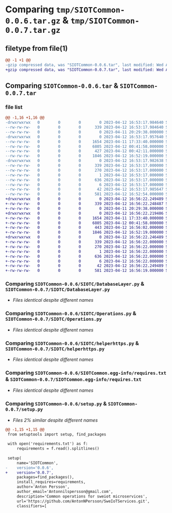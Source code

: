 # Comparing `tmp/SIOTCommon-0.0.6.tar.gz` & `tmp/SIOTCommon-0.0.7.tar.gz`

## filetype from file(1)

```diff
@@ -1 +1 @@
-gzip compressed data, was "SIOTCommon-0.0.6.tar", last modified: Wed Apr 12 16:53:17 2023, max compression
+gzip compressed data, was "SIOTCommon-0.0.7.tar", last modified: Wed Apr 12 16:56:22 2023, max compression
```

## Comparing `SIOTCommon-0.0.6.tar` & `SIOTCommon-0.0.7.tar`

### file list

```diff
@@ -1,16 +1,16 @@
-drwxrwxrwx   0        0        0        0 2023-04-12 16:53:17.984640 SIOTCommon-0.0.6/
--rw-rw-rw-   0        0        0      339 2023-04-12 16:53:17.984640 SIOTCommon-0.0.6/PKG-INFO
--rw-rw-rw-   0        0        0        0 2023-04-11 20:29:38.000000 SIOTCommon-0.0.6/README.txt
-drwxrwxrwx   0        0        0        0 2023-04-12 16:53:17.957640 SIOTCommon-0.0.6/SIOTC/
--rw-rw-rw-   0        0        0     1654 2023-04-11 17:33:40.000000 SIOTCommon-0.0.6/SIOTC/DatabaseLayer.py
--rw-rw-rw-   0        0        0     6805 2023-04-12 00:41:58.000000 SIOTCommon-0.0.6/SIOTC/Operations.py
--rw-rw-rw-   0        0        0      427 2023-04-12 00:42:11.000000 SIOTCommon-0.0.6/SIOTC/__init__.py
--rw-rw-rw-   0        0        0     1846 2023-04-12 16:52:19.000000 SIOTCommon-0.0.6/SIOTC/helperhttps.py
-drwxrwxrwx   0        0        0        0 2023-04-12 16:53:17.982638 SIOTCommon-0.0.6/SIOTCommon.egg-info/
--rw-rw-rw-   0        0        0      339 2023-04-12 16:53:17.000000 SIOTCommon-0.0.6/SIOTCommon.egg-info/PKG-INFO
--rw-rw-rw-   0        0        0      270 2023-04-12 16:53:17.000000 SIOTCommon-0.0.6/SIOTCommon.egg-info/SOURCES.txt
--rw-rw-rw-   0        0        0        1 2023-04-12 16:53:17.000000 SIOTCommon-0.0.6/SIOTCommon.egg-info/dependency_links.txt
--rw-rw-rw-   0        0        0      636 2023-04-12 16:53:17.000000 SIOTCommon-0.0.6/SIOTCommon.egg-info/requires.txt
--rw-rw-rw-   0        0        0        6 2023-04-12 16:53:17.000000 SIOTCommon-0.0.6/SIOTCommon.egg-info/top_level.txt
--rw-rw-rw-   0        0        0       42 2023-04-12 16:53:17.985647 SIOTCommon-0.0.6/setup.cfg
--rw-rw-rw-   0        0        0      581 2023-04-12 16:52:54.000000 SIOTCommon-0.0.6/setup.py
+drwxrwxrwx   0        0        0        0 2023-04-12 16:56:22.249489 SIOTCommon-0.0.7/
+-rw-rw-rw-   0        0        0      339 2023-04-12 16:56:22.248487 SIOTCommon-0.0.7/PKG-INFO
+-rw-rw-rw-   0        0        0        0 2023-04-11 20:29:38.000000 SIOTCommon-0.0.7/README.txt
+drwxrwxrwx   0        0        0        0 2023-04-12 16:56:22.219486 SIOTCommon-0.0.7/SIOTC/
+-rw-rw-rw-   0        0        0     1654 2023-04-11 17:33:40.000000 SIOTCommon-0.0.7/SIOTC/DatabaseLayer.py
+-rw-rw-rw-   0        0        0     6805 2023-04-12 00:41:58.000000 SIOTCommon-0.0.7/SIOTC/Operations.py
+-rw-rw-rw-   0        0        0      443 2023-04-12 16:56:02.000000 SIOTCommon-0.0.7/SIOTC/__init__.py
+-rw-rw-rw-   0        0        0     1846 2023-04-12 16:52:19.000000 SIOTCommon-0.0.7/SIOTC/helperhttps.py
+drwxrwxrwx   0        0        0        0 2023-04-12 16:56:22.246489 SIOTCommon-0.0.7/SIOTCommon.egg-info/
+-rw-rw-rw-   0        0        0      339 2023-04-12 16:56:22.000000 SIOTCommon-0.0.7/SIOTCommon.egg-info/PKG-INFO
+-rw-rw-rw-   0        0        0      270 2023-04-12 16:56:22.000000 SIOTCommon-0.0.7/SIOTCommon.egg-info/SOURCES.txt
+-rw-rw-rw-   0        0        0        1 2023-04-12 16:56:22.000000 SIOTCommon-0.0.7/SIOTCommon.egg-info/dependency_links.txt
+-rw-rw-rw-   0        0        0      636 2023-04-12 16:56:22.000000 SIOTCommon-0.0.7/SIOTCommon.egg-info/requires.txt
+-rw-rw-rw-   0        0        0        6 2023-04-12 16:56:22.000000 SIOTCommon-0.0.7/SIOTCommon.egg-info/top_level.txt
+-rw-rw-rw-   0        0        0       42 2023-04-12 16:56:22.249489 SIOTCommon-0.0.7/setup.cfg
+-rw-rw-rw-   0        0        0      581 2023-04-12 16:56:19.000000 SIOTCommon-0.0.7/setup.py
```

### Comparing `SIOTCommon-0.0.6/SIOTC/DatabaseLayer.py` & `SIOTCommon-0.0.7/SIOTC/DatabaseLayer.py`

 * *Files identical despite different names*

### Comparing `SIOTCommon-0.0.6/SIOTC/Operations.py` & `SIOTCommon-0.0.7/SIOTC/Operations.py`

 * *Files identical despite different names*

### Comparing `SIOTCommon-0.0.6/SIOTC/helperhttps.py` & `SIOTCommon-0.0.7/SIOTC/helperhttps.py`

 * *Files identical despite different names*

### Comparing `SIOTCommon-0.0.6/SIOTCommon.egg-info/requires.txt` & `SIOTCommon-0.0.7/SIOTCommon.egg-info/requires.txt`

 * *Files identical despite different names*

### Comparing `SIOTCommon-0.0.6/setup.py` & `SIOTCommon-0.0.7/setup.py`

 * *Files 2% similar despite different names*

```diff
@@ -1,15 +1,15 @@
 from setuptools import setup, find_packages
 
 with open('requirements.txt') as f:
     requirements = f.read().splitlines()
 
 setup(
     name='SIOTCommon',
-    version='0.0.6',
+    version='0.0.7',
     packages=find_packages(),
     install_requires=requirements,
     author='Anton Persson',
     author_email='Antonnilspersson@gmail.com',
     description='Common operations for sweiot microservices',
     url='https://github.com/AntonNPersson/SweIoTServices.git',
     classifiers=[
```

